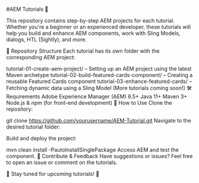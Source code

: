 #AEM Tutorials 🚀

This repository contains step-by-step AEM projects for each tutorial. Whether you're a beginner or an experienced developer, these tutorials will help you build and enhance AEM components, work with Sling Models, dialogs, HTL (Sightly), and more.

📂 Repository Structure
Each tutorial has its own folder with the corresponding AEM project:

tutorial-01-create-aem-project/ – Setting up an AEM project using the latest Maven archetype
tutorial-02-build-featured-cards-component/ – Creating a reusable Featured Cards component
tutorial-03-enhance-featured-cards/ – Fetching dynamic data using a Sling Model
(More tutorials coming soon!)
🛠 Requirements
Adobe Experience Manager (AEM) 6.5+
Java 11+
Maven 3+
Node.js & npm (for front-end development)
🚀 How to Use
Clone the repository:

git clone https://github.com/yourusername/AEM-Tutorial.git
Navigate to the desired tutorial folder:


Build and deploy the project:

mvn clean install -PautoInstallSinglePackage
Access AEM and test the component.
📢 Contribute & Feedback
Have suggestions or issues? Feel free to open an issue or comment on the tutorials.

📌 Stay tuned for upcoming tutorials! 🚀
